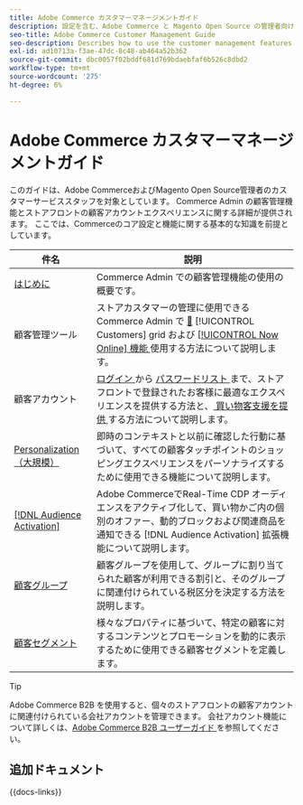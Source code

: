 ```yaml
---
title: Adobe Commerce カスタマーマネージメントガイド
description: 設定を含む、Adobe Commerce と Magento Open Source の管理者向けの顧客アカウントとセグメントについての包括的な情報。
seo-title: Adobe Commerce Customer Management Guide
seo-description: Describes how to use the customer management features in Adobe Commerce or Magento Open Source.
exl-id: ad10713a-f3ae-47dc-8c48-ab464a52b362
source-git-commit: dbc0057f02bddf681d769bdaebfaf6b526c8dbd2
workflow-type: tm+mt
source-wordcount: '275'
ht-degree: 6%

---
```



# Adobe Commerce カスタマーマネージメントガイド

このガイドは、Adobe CommerceおよびMagento Open Source管理者のカスタマーサービススタッフを対象としています。 Commerce Admin の顧客管理機能とストアフロントの顧客アカウントエクスペリエンスに関する詳細が提供されます。 ここでは、Commerceのコア設定と機能に関する基本的な知識を前提としています。

| 件名 | 説明 |
| ------- | ----------- |
| [ はじめに ](customers-introduction.md) | Commerce Admin での顧客管理機能の使用の概要です。 |
| 顧客管理ツール | ストアカスタマーの管理に使用できるCommerce Admin で [&#128279;](customers-all.md) [!UICONTROL Customers] grid および [[!UICONTROL Now Online] 機能 ](now-online.md) 使用する方法について説明します。 |
| 顧客アカウント | [ ログイン ](login-landing-page.md) から [ パスワードリスト ](password-reset.md) まで、ストアフロントで登録されたお客様に最適なエクスペリエンスを提供する方法と、[ 買い物客支援を提供 ](login-as-customer.md) する方法について説明します。 |
| [Personalization（大規模） ](personalize-scale.md) | 即時のコンテキストと以前に確認した行動に基づいて、すべての顧客タッチポイントのショッピングエクスペリエンスをパーソナライズするために使用できる機能について説明します。 |
| [[!DNL Audience Activation]](audience-activation.md) | Adobe CommerceでReal-Time CDP オーディエンスをアクティブ化して、買い物かご内の個別のオファー、動的ブロックおよび関連商品を通知できる [!DNL Audience Activation] 拡張機能について説明します。 |
| [ 顧客グループ ](customer-groups.md) | 顧客グループを使用して、グループに割り当てられた顧客が利用できる割引と、そのグループに関連付けられている税区分を決定する方法を説明します。 |
| [ 顧客セグメント ](customer-segments.md) | 様々なプロパティに基づいて、特定の顧客に対するコンテンツとプロモーションを動的に表示するために使用できる顧客セグメントを定義します。 |

>[!TIP]
>
>Adobe Commerce B2B を使用すると、個々のストアフロントの顧客アカウントに関連付けられている会社アカウントを管理できます。 会社アカウント機能について詳しくは、[Adobe Commerce B2B ユーザーガイド ](../b2b/account-companies.md) を参照してください。

## 追加ドキュメント

{{docs-links}}
